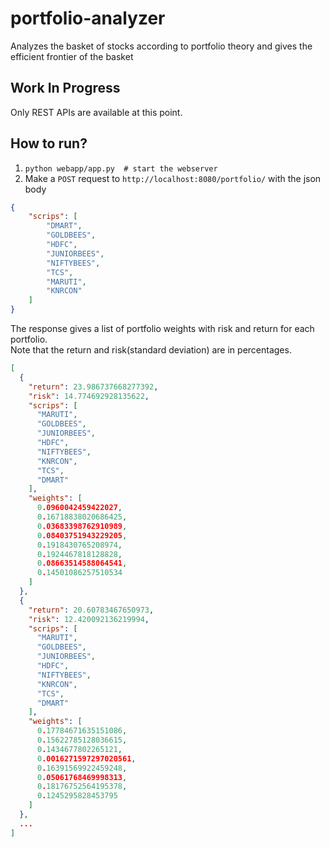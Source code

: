 # portfolio-analyzer
Analyzes the basket of stocks according to portfolio theory and gives the efficient frontier of the basket

## Work In Progress
Only REST APIs are available at this point.

## How to run?
1. `python webapp/app.py  # start the webserver`    
2. Make a `POST` request to `http://localhost:8080/portfolio/` with the json body
```json
{
	"scrips": [
		"DMART",
		"GOLDBEES",
		"HDFC",
		"JUNIORBEES",
		"NIFTYBEES",
		"TCS",
		"MARUTI",
		"KNRCON"
	]
}
```
The response gives a list of portfolio weights with risk and return for each portfolio.    
Note that the return and risk(standard deviation) are in percentages.
```json
[
  {
    "return": 23.986737668277392,
    "risk": 14.774692928135622,
    "scrips": [
      "MARUTI",
      "GOLDBEES",
      "JUNIORBEES",
      "HDFC",
      "NIFTYBEES",
      "KNRCON",
      "TCS",
      "DMART"
    ],
    "weights": [
      0.0960042459422027,
      0.16718838020686425,
      0.03683398762910989,
      0.08403751943229205,
      0.1918430765208974,
      0.1924467818128828,
      0.08663514588064541,
      0.14501086257510534
    ]
  },
  {
    "return": 20.60783467650973,
    "risk": 12.420092136219994,
    "scrips": [
      "MARUTI",
      "GOLDBEES",
      "JUNIORBEES",
      "HDFC",
      "NIFTYBEES",
      "KNRCON",
      "TCS",
      "DMART"
    ],
    "weights": [
      0.17784671635151086,
      0.15622785128036615,
      0.1434677802265121,
      0.0016271597297020561,
      0.16391569922459248,
      0.05061768469998313,
      0.18176752564195378,
      0.1245295828453795
    ]
  },
  ...
]
```
